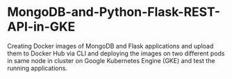 # MongoDB-and-Python-Flask-REST-API-in-GKE
Creating Docker images of MongoDB and Flask applications and upload them to Docker Hub via CLI and deploying the images on two different pods in same node in cluster on Google Kubernetes Engine (GKE) and test the running applications. 
